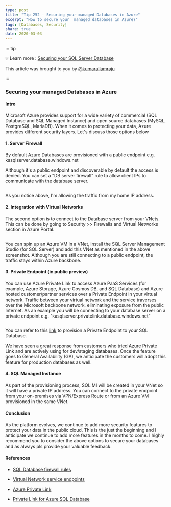```yaml
---
type: post
title: "Tip 252 - Securing your managed Databases in Azure"
excerpt: "How to secure your  managed databases in Azure?"
tags: [Databases, Security]
share: true
date: 2020-03-03
---
```



::: tip

:bulb: Learn more :  [Securing your SQL Server Database](https://docs.microsoft.com/en-us/azure/sql-database/sql-database-networkaccess-overview/?WT.mc_id=docs-azuredevtips-azureappsdev)

This article was brought to you by [@kumarallamraju](https://twitter.com/kumarallamraju)

:::

### Securing your managed Databases in Azure

#### Intro

Microsoft Azure provides support for a wide variety of commercial (SQL Database and SQL Managed Instance) and open source databases (MySQL, PostgreSQL, MariaDB). When it comes to protecting your data, Azure provides different security layers. Let's discuss those options below
 

#### 1. Server Firewall

By default Azure Databases are provisioned with a public endpoint e.g. kasqlserver.database.windows.net

Although it's a public endpoint and discoverable by default the access is denied. You can set a "DB server firewall" rule to allow client IPs to communicate with the database server.

<img :src="$withBase('/files/securedb-file1.jpg')">

As you notice above, I'm allowing the traffic from my home IP address.


#### 2. Integration with Virtual Networks

The second option is to connect to the Database server from your VNets. This can be done by going to Security >> Firewalls and Virtual Networks section in Azure Portal.

<img :src="$withBase('/files/securedb-file2.jpg')">

You can spin up an Azure VM in a VNet, install the SQL Server Management Studio (for SQL Server) and add this VNet as mentioned in the above screenshot. Although you are still connecting to a public endpoint, the traffic stays within Azure backbone.


#### 3. Private Endpoint (in public preview)

You can use Azure Private Link to access Azure PaaS Services (for example, Azure Storage, Azure Cosmos DB, and SQL Database) and Azure hosted customer/partner services over a Private Endpoint in your virtual network. Traffic between your virtual network and the service traverses over the Microsoft backbone network, eliminating exposure from the public Internet. As an example you will be connecting to your database server on a private endpoint e.g. "kasqlserver.privatelink.database.windows.net"

<img :src="$withBase('/files/securedb-file3.jpg')">

You can refer to this [link](https://docs.microsoft.com/en-us/azure/private-link/create-private-endpoint-cli) to provision a Private Endpoint to your SQL Database.

We have seen a great response from customers who tried Azure Private Link and are actively using for dev/staging databases. Once the feature goes to General Availability (GA), we anticipate the customers will adopt this feature for production databases as well.


#### 4. SQL Managed Instance

As part of the provisioning process, SQL MI will be created in your VNet so it will have a private IP address. You can connect to the private endpoint from your on-premises via VPN/Express Route or from an Azure VM provisioned in the same VNet.


#### Conclusion

As the platform evolves, we continue to add more security features to protect your data in the public cloud. This is the just the beginning and I anticipate we continue to add more features in the months to come. I highly recommend you to consider the above options to secure your databases and as always pls provide your valuable feedback.

#### References


* [SQL Database firewall rules](https://docs.microsoft.com/en-us/azure/sql-database/sql-database-firewall-configure?WT.mc_id=docs-azuredevtips-azureappsdev)

* [Virtual Network service endpoints](https://docs.microsoft.com/en-us/azure/sql-database/sql-database-vnet-service-endpoint-rule-overview/?WT.mc_id=docs-azuredevtips-azureappsdev)

* [Azure Private Link](https://docs.microsoft.com/en-us/azure/private-link/private-link-overview?WT.mc_id=docs-azuredevtips-azureappsdev)

* [Private Link for Azure SQL Database](https://docs.microsoft.com/en-us/azure/sql-database/sql-database-private-endpoint-overview/?WT.mc_id=docs-azuredevtips-azureappsdev)























